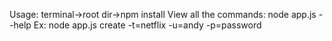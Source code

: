 Usage: terminal->root dir->npm install
View all the commands: node app.js --help
Ex: node app.js create -t=netflix -u=andy -p=password